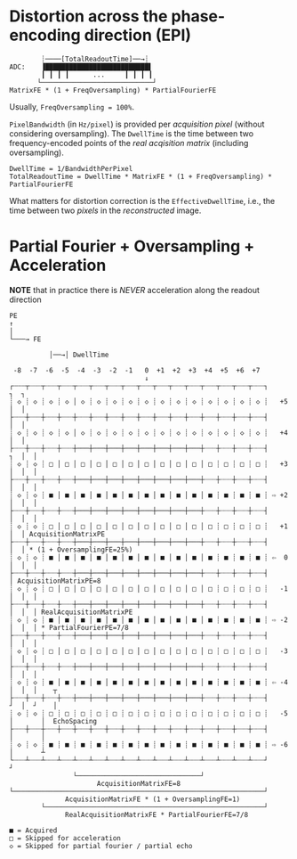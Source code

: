 # Distortion across the phase-encoding direction (EPI)

```
        ┊────[TotalReadoutTime]──→┊
ADC:    ▐██████████████████████████▌
        ┃ ┃ ┃ ┃      ...     ┃ ┃ ┃ ┃
       └────────────────────────────┘
MatrixFE * (1 + FreqOversampling) * PartialFourierFE
```

Usually, `FreqOversampling = 100%`.

`PixelBandwidth` (in `Hz/pixel`) is provided per _acquisition pixel_
(without considering oversampling). The `DwellTime` is the time between two
frequency-encoded points of the _real acqisition matrix_ (including
oversampling).

```
DwellTime = 1/BandwidthPerPixel
TotalReadoutTime = DwellTime * MatrixFE * (1 + FreqOversampling) * PartialFourierFE
```

What matters for distortion correction is the `EffectiveDwellTime`, i.e.,
the time between two _pixels_ in the _reconstructed_ image.

# Partial Fourier + Oversampling + Acceleration

**NOTE** that in practice there is _NEVER_ acceleration along the
readout direction

```
PE
↑
│
└───→ FE

          │──→│ DwellTime

 -8  -7  -6  -5  -4  -3  -2  -1   0  +1  +2  +3  +4  +5  +6  +7
                                  ↓
┌┄┄┄┬┈┈┈┬┈┈┈┬┈┈┈┬┈┈┈┬┈┈┈┬┈┈┈┬┈┈┈┬┈┈┈┬┈┈┈┬┈┈┈┬┈┈┈┬┈┈┈┬┈┈┈┬┈┈┈┬┈┈┈┐          ┐  ┐
┊ ◇ ┊ ◇ ┊ ◇ ┊ ◇ │ ◇ ┊ ◇ ┊ ◇ ┊ ◇ ┊ ◇ ┊ ◇ ┊ ◇ ┊ ◇ ┊ ◇ ┊ ◇ ┊ ◇ ┊ ◇ ┊   +5     │  │
├┈┈┈┼┈┈┈┼┈┈┈┼┈┈┈┼┈┈┈┼┈┈┈┼┈┈┈┼┈┈┈┼┈┈┈┼┈┈┈┼┈┈┈┼┈┈┈┼┈┈┈┼┈┈┈┼┈┈┈┼┈┈┈┤          │  │
┊ ◇ ┊ ◇ ┊ ◇ ┊ ◇ │ ◇ ┊ ◇ ┊ ◇ ┊ ◇ ┊ ◇ ┊ ◇ ┊ ◇ ┊ ◇ ┊ ◇ ┊ ◇ ┊ ◇ ┊ ◇ ┊   +4     │  │
├┈┈┈┼┈┈┈┼┈┈┈┼┈┈┈┼───┼───┼───┼───┼───┼───┼───┼───┼┈┈┈┼┈┈┈┼┈┈┈┼┈┈┈┤       ┐  │  │
┊ ◇ ┊ ◇ ┊ □ │ □ │ □ │ □ │ □ │ □ │ □ │ □ │ □ │ □ │ □ ┊ □ ┊ □ ┊ □ ┊   +3  │  │  │
├┈┈┈┼┈┈┈┼┈┈┈┼┈┈┈┼───┼───┼───┼───┼───┼───┼───┼───┼┈┈┈┼┈┈┈┼┈┈┈┼┈┈┈┤       │  │  │
┊ ◇ ┊ ◇ ┊ ■ │ ■ │ ■ │ ■ │ ■ │ ■ │ ■ │ ■ │ ■ │ ■ │ ■ ┊ ■ ┊ ■ ┊ ■ ┊ ⇨ +2  │  │  │
├┈┈┈┼┈┈┈┼┈┈┈┼┈┈┈┼───┼───┼───┼───┼───┼───┼───┼───┼┈┈┈┼┈┈┈┼┈┈┈┼┈┈┈┤       │  │  │
┊ ◇ ┊ ◇ ┊ □ │ □ │ □ │ □ │ □ │ □ │ □ │ □ │ □ │ □ │ □ ┊ □ ┊ □ ┊ □ ┊   +1  │  │ AcquisitionMatrixPE
├┈┈┈┼┈┈┈┼┈┈┈┼┈┈┈┼───┼───┼───┼───┼───┼───┼───┼───┼┈┈┈┼┈┈┈┼┈┈┈┼┈┈┈┤       │  │ * (1 + OversamplingFE=25%)
┊ ◇ ┊ ◇ ┊ ■ │ ■ │ ■ │ ■ │ ■ │ ■ │ ■ │ ■ │ ■ │ ■ │ ■ ┊ ■ ┊ ■ ┊ ■ ┊ ⇦  0  │  │  │
├┈┈┈┼┈┈┈┼┈┈┈┼┈┈┈┼───┼───┼───┼───┼───┼───┼───┼───┼┈┈┈┼┈┈┈┼┈┈┈┼┈┈┈┤       │ AcquisitionMatrixPE=8
┊ ◇ ┊ ◇ ┊ □ │ □ │ □ │ □ │ □ │ □ │ □ │ □ │ □ │ □ │ □ ┊ □ ┊ □ ┊ □ ┊   -1  │  │  │
├┈┈┈┼┈┈┈┼┈┈┈┼┈┈┈┼───┼───┼───┼───┼───┼───┼───┼───┼┈┈┈┼┈┈┈┼┈┈┈┼┈┈┈┤       │  │  │ RealAcquisitionMatrixPE
┊ ◇ ┊ ◇ ┊ ■ │ ■ │ ■ │ ■ │ ■ │ ■ │ ■ │ ■ │ ■ │ ■ │ ■ ┊ ■ ┊ ■ ┊ ■ ┊ ⇨ -2  │  │  │ * PartialFourierPE=7/8
├┈┈┈┼┈┈┈┼┈┈┈┼┈┈┈┼───┼───┼───┼───┼───┼───┼───┼───┼┈┈┈┼┈┈┈┼┈┈┈┼┈┈┈┤       │  │  │
┊ ◇ ┊ ◇ ┊ □ │ □ │ □ │ □ │ □ │ □ │ □ │ □ │ □ │ □ │ □ ┊ □ ┊ □ ┊ □ ┊   -3  │  │  │
├┈┈┈┼┈┈┈┼┈┈┈┼┈┈┈┼───┼───┼───┼───┼───┼───┼───┼───┼┈┈┈┼┈┈┈┼┈┈┈┼┈┈┈┤       │  │  │
┊ ◇ ┊ ◇ ┊ ■ │ ■ │ ■ │ ■ │ ■ │ ■ │ ■ │ ■ │ ■ │ ■ │ ■ ┊ ■ ┊ ■ ┊ ■ ┊ ⇦ -4  │  │  │    ┬
├┈┈┈┼┈┈┈┼┈┈┈┼┈┈┈┼───┼───┼───┼───┼───┼───┼───┼───┼┈┈┈┼┈┈┈┼┈┈┈┼┈┈┈┤       ┘  │  ┘    │
┊ ◇ ┊ ◇ ┊ □ ┊ □ ┊ □ ┊ □ ┊ □ ┊ □ ┊ □ ┊ □ ┊ □ ┊ □ ┊ □ ┊ □ ┊ □ ┊ □ ┊   -5     │       │  EchoSpacing
├┈┈┈┼┈┈┈┼┈┈┈┼┈┈┈┼┈┈┈┼┈┈┈┼┈┈┈┼┈┈┈┼┈┈┈┼┈┈┈┼┈┈┈┼┈┈┈┼┈┈┈┼┈┈┈┼┈┈┈┼┈┈┈┤          │       │
┊ ◇ ┊ ◇ ┊ ■ ┊ ■ ┊ ■ ┊ ■ ┊ ■ ┊ ■ ┊ ■ ┊ ■ ┊ ■ ┊ ■ ┊ ■ ┊ ■ ┊ ■ ┊ ■ ┊ ⇨ -6     │       ┴
└┈┈┈┴┈┈┈┴┈┈┈┴┈┈┈┴┈┈┈┴┈┈┈┴┈┈┈┴┈┈┈┴┈┈┈┴┈┈┈┴┈┈┈┴┈┈┈┴┈┈┈┴┈┈┈┴┈┈┈┴┈┈┈┘          ┘
                └───────────────────────────────┘
                      AcquisitionMatrixFE=8
└───────────────────────────────────────────────────────────────┘
              AcquisitionMatrixFE * (1 + OversamplingFE=1)
        └───────────────────────────────────────────────────────┘
              RealAcquisitionMatrixFE * PartialFourierFE=7/8

■ = Acquired
□ = Skipped for acceleration
◇ = Skipped for partial fourier / partial echo
```
